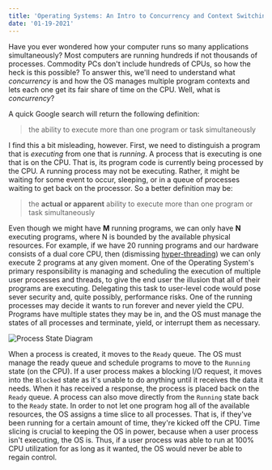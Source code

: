 ```yaml
---
title: 'Operating Systems: An Intro to Concurrency and Context Switching'
date: '01-19-2021'
---
```


Have you ever wondered how your computer runs so many applications simultaneously? Most computers are running hundreds if not thousands of processes. Commodity PCs don't include hundreds of CPUs, so how the heck is this possible? To answer this, we'll need to understand what *concurrency* is and how the OS manages multiple program contexts and lets each one get its fair share of time on the CPU. Well, what is *concurrency*?

A quick Google search will return the following definition:

> the ability to execute more than one program or task simultaneously

I find this a bit misleading, however. First, we need to distinguish a program that is *executing* from one that is *running*. A process that is executing is one that is on the CPU. That is, its program code is currently being processed by the CPU. A running process may not be executing. Rather, it might be waiting for some event to occur, sleeping, or in a queue of processes waiting to get back on the processor. So a better definition may be:

> the **actual or apparent** ability to execute more than one program or task simultaneously

Even though we might have **M** running programs, we can only have **N** executing programs, where N is bounded by the available physical resources. For example, if we have 20 running programs and our hardware consists of a dual core CPU, then (dismissing [hyper-threading](https://en.wikipedia.org/wiki/Hyper-threading)) we can only execute 2 programs at any given moment. One of the Operating System's primary responsibility is managing and scheduling the execution of multiple user processes and threads, to give the end user the illusion that all of their programs are executing. Delegating this task to user-level code would pose sever security and, quite possibly, performance risks. One of the running processes may decide it wants to run forever and never yield the CPU. Programs have multiple states they may be in, and the OS must manage the states of all processes and terminate, yield, or interrupt them as necessary.

![Process State Diagram](https://media.geeksforgeeks.org/wp-content/cdn-uploads/gate2009.png)

When a process is created, it moves to the `Ready` queue. The OS must manage the ready queue and schedule programs to move to the `Running` state (on the CPU). If a user process makes a blocking I/O request, it moves into the `Blocked` state as it's unable to do anything until it receives the data it needs. When it has received a response, the process is placed back on the `Ready` queue. A process can also move directly from the `Running` state back to the `Ready` state. In order to not let one program hog all of the available resources, the OS assigns a time slice to all processes. That is, if they've been running for a certain amount of time, they're kicked off the CPU. Time slicing is crucial to keeping the OS in power, because when a user process isn't executing, the OS is. Thus, if a user process was able to run at 100% CPU utilization for as long as it wanted, the OS would never be able to regain control. 
